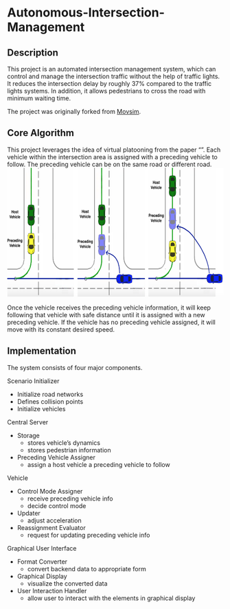 # Autonomous-Intersection-Management 
## Description
This project is an automated intersection management system, which can control and manage the intersection traffic without the help of traffic lights. It reduces the intersection delay by roughly 37% compared to the traffic lights systems. In addition, it allows pedestrians to cross the road with minimum waiting time.

The project was originally forked from [Movsim](https://github.com/movsim/movsim).

## Core Algorithm
This project leverages the idea of virtual platooning from the paper “”. Each vehicle within the intersection area is assigned with a preceding vehicle to follow. The preceding vehicle can be on the same road or different road.
<br/>
<img src = "https://github.com/rtst777/Autonomous-Intersection-Management/blob/develop/img/virtual_platooning_visualization.png" width="700" height="300">

Once the vehicle receives the preceding vehicle information, it will keep following that vehicle with safe distance until it is assigned with a new preceding vehicle. If the vehicle has no preceding vehicle assigned, it will move with its constant desired speed.

## Implementation
The system consists of four major components.

Scenario Initializer
- Initialize road networks
- Defines collision points
- Initialize vehicles

Central Server
- Storage
  - stores vehicle’s dynamics
  - stores pedestrian information
- Preceding Vehicle Assigner
  - assign a host vehicle a preceding vehicle to follow

Vehicle
- Control Mode Assigner
  - receive preceding vehicle info
  - decide control mode 
- Updater
  - adjust acceleration
- Reassignment Evaluator
  - request for updating preceding vehicle info

Graphical User Interface
- Format Converter
  - convert backend data to appropriate form
- Graphical Display
  - visualize the converted data
- User Interaction Handler
  - allow user to interact with the elements in graphical display



